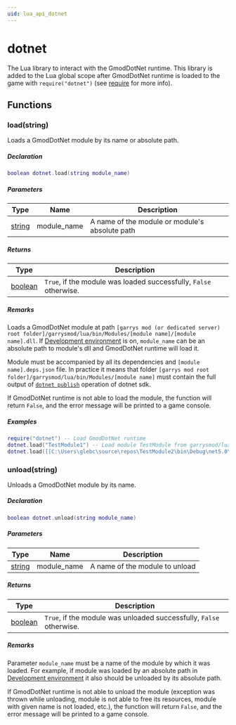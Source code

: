 ```yaml
---
uid: lua_api_dotnet
---
```

# dotnet
The Lua library to interact with the GmodDotNet runtime.
This library is added to the Lua global scope after GmodDotNet runtime is loaded to the game with
`require("dotnet")` (see [require](https://wiki.facepunch.com/gmod/Global.require) for more info).

## Functions

### load(string)
Loads a GmodDotNet module by its name or absolute path.

##### Declaration
```lua
boolean dotnet.load(string module_name)
```

##### Parameters
| Type | Name | Description |
|------|------|-------------|
| [string](https://wiki.facepunch.com/gmod/string) | module_name | A name of the module or module's absolute path |

##### Returns
| Type | Description |
|------|-------------|
| [boolean](https://wiki.facepunch.com/gmod/boolean) | `True`, if the module was loaded successfully, `False` otherwise.|

##### Remarks
Loads a GmodDotNet module at path `[garrys mod (or dedicated server) root folder]/garrysmod/lua/bin/Modules/[module name]/[module name].dll`.
If [Development environment](xref:runtime_features_development_environment) is on, `module_name` can be an absolute path to module's dll and GmodDotNet runtime will load it.

Module must be accompanied by all its dependencies and `[module name].deps.json` file.
In practice it means that folder `[garrys mod root folder]/garrysmod/lua/bin/Modules/[module name]` must contain the full output of [`dotnet publish`](https://docs.microsoft.com/en-us/dotnet/core/tools/dotnet-publish) operation of dotnet sdk.

If GmodDotNet runtime is not able to load the module, the function will return `False`, and the error message will be printed to a game console.

##### Examples
```lua
require("dotnet") -- Load GmodDotNet runtime
dotnet.load("TestModule1") -- Load module TestModule from garrysmod/lua/bin/Modules folder by name
dotnet.load([[C:\Users\glebc\source\repos\TestModule2\bin\Debug\net5.0\TestModule2.dll]]) -- Load module by its absolute path outside of game folder. Works only in Development environment
```

### unload(string)
Unloads a GmodDotNet module by its name.

##### Declaration
```lua
boolean dotnet.unload(string module_name)
```

##### Parameters
| Type | Name | Description |
|------|------|-------------|
| [string](https://wiki.facepunch.com/gmod/string) | module_name | A name of the module to unload |

##### Returns
| Type | Description |
|------|-------------|
| [boolean](https://wiki.facepunch.com/gmod/boolean) | `True`, if the module was unloaded successfully, `False` otherwise.|

##### Remarks
Parameter `module_name` must be a name of the module by which it was loaded. 
For example, if module was loaded by an absolute path in [Development environment](xref:runtime_features_development_environment) it also should be unloaded by its absolute path.

If GmodDotNet runtime is not able to unload the module (exception was thrown while unloading, module is not able to free its resources, module with given name is not loaded, etc.), the function will return `False`, and the error message will be printed to a game console.
